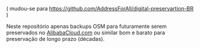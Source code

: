 ( mudou-se para https://github.com/AddressForAll/digital-preservartion-BR )

Neste repositório apenas backups OSM para futuramente serem preservados no [AlibabaCloud.com](http://AlibabaCloud.com) ou similar bom e barato para preservação de longo prazo (décadas).
